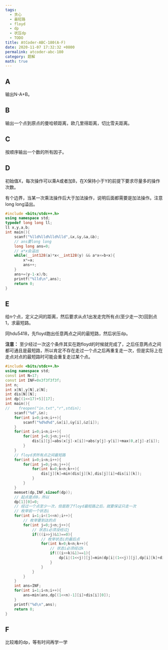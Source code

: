 ```yaml
---
tags: 
  - 贪心
  - 最短路
  - floyd
  - dp
  - 状压dp
  - TODO
title: AtCoder-ABC-180(A-F)
date: 2020-11-07 17:32:32 +0800
permalink: atcoder-abc-180
category: 题解
math: true
---
```


## A

输出N-A+B。

## B

输出一个点到原点的曼哈顿距离，欧几里得距离，切比雪夫距离。

## C

按顺序输出一个数的所有因子。

## D

初始值X，每次操作可以乘A或者加B，在X保持小于Y的前提下要求尽量多的操作次数。

有个边界，当某一次乘法操作后大于加法操作，说明后面都需要是加法操作。注意long long溢出。

```cpp
#include <bits/stdc++.h>
using namespace std;
typedef long long ll;
ll x,y,a,b;
int main(){
    scanf("%lld%lld%lld%lld",&x,&y,&a,&b);
    // ans要long long
    long long ans=0;
    // a*x会溢出
    while(__int128(a)*x<__int128(y) && a*x<=b+x){
        x*=a;
        ans++;
    }
    ans+=(y-1-x)/b;
    printf("%lld\n",ans);
    return 0;
}
```

## E

给n个点，定义之间的距离，然后要求从点1出发走完所有点(至少走一次)回到点1，求最短路。

同hdu5418，先floyd跑出任意两点之间的最短路，然后状压dp。

**注意：** 至少经过一次这个条件其实在跑floyd的时候就完成了，之后任意两点之间都可通且是最短路，所以肯定不存在走过一个点之后再重复走一次，但是实际上在走点对点的最短路时可能会重复走过某个点。

```cpp
#include <bits/stdc++.h>
using namespace std;
const int N=17;
const int INF=0x3f3f3f3f;
int n;
int x[N],y[N],z[N];
int dis[N][N];
int dp[(1<<17)+5][17];
int main(){
//    freopen("in.txt","r",stdin);
    scanf("%d",&n);
    for(int i=0;i<n;i++){
        scanf("%d%d%d",&x[i],&y[i],&z[i]);
    }
    for(int i=0;i<n;i++){
        for(int j=0;j<n;j++){
            dis[i][j]=abs(x[j]-x[i])+abs(y[j]-y[i])+max(0,z[j]-z[i]);
        }
    }
    // floyd求所有点之间最短路
    for(int i=0;i<n;i++){
        for(int j=0;j<n;j++){
            for(int k=0;k<n;k++){
                dis[j][k]=min(dis[j][k],dis[j][i]+dis[i][k]);
            }
        }
    }
    memset(dp,INF,sizeof(dp));
    // 起点是点0，所以
    dp[1][0]=0;
    // 经过一个点至少一次，但是跑了floyd最短路之后，就要保证只走一次
    // 枚举前一个状态i
    for(int i=1;i<(1<<n);i++){
        // 枚举要到达的点
        for(int j=0;j<n;j++){
            // 状态i必须没经过j
            if(((i>>j)&1)==0){
                // 枚举状态i的最后点
                for(int k=0;k<n;k++){
                    // 状态i必须经过k
                    if(((i>>k)&1)==1){
                        dp[i|(1<<j)][j]=min(dp[i|(1<<j)][j],dp[i][k]+dis[k][j]);
                    }
                }
            }
        }
    }
    int ans=INF;
    for(int i=1;i<n;i++){
        ans=min(ans,dp[(1<<n)-1][i]+dis[i][0]);
    }
    printf("%d\n",ans);
    return 0;
}
```

## F

比较难的dp，等有时间再学一学
